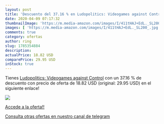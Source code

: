 ```yaml
---
layout: post
title: 'Descuento del 37.16 % en Ludopolitics: Videogames against Control'
date: 2020-04-09 07:17:32
thumbnailImage: 'https://m.media-amazon.com/images/I/411tHAJ+EdL._SL200_.jpg'
images: [ 'https://m.media-amazon.com/images/I/411tHAJ+EdL._SL200_.jpg' ]
comments: true
category: ofertas
author: ring
slug: 1785354884
description:
actualPrice: 18.82 USD
comparePrice: 29.95 USD
inStock: true
---
```


Tienes [Ludopolitics: Videogames against Control](https://www.amazon.com/dp/1785354884/?tag=redken08-20) con un 37.16 % de descuento con precio de oferta de 18.82 USD (original: 29.95 USD) en el siguiente enlace!

[![](https://m.media-amazon.com/images/I/411tHAJ+EdL._SL200_.jpg)](https://www.amazon.com/dp/1785354884/?tag=redken08-20)

[Accede a la oferta!!](https://www.amazon.com/dp/1785354884/?tag=redken08-20)

[Consulta otras ofertas en nuestro canal de telegram](https://t.me/s/ofertas25)
